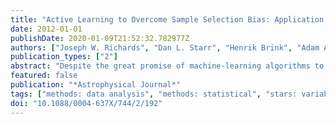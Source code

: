 ```yaml
---
title: "Active Learning to Overcome Sample Selection Bias: Application to Photometric Variable Star Classification"
date: 2012-01-01
publishDate: 2020-01-09T21:52:32.782977Z
authors: ["Joseph W. Richards", "Dan L. Starr", "Henrik Brink", "Adam A. Miller", "Joshua S. Bloom", "Nathaniel R. Butler", "J. Berian James", "James P. Long", "John Rice"]
publication_types: ["2"]
abstract: "Despite the great promise of machine-learning algorithms to classify and predict astrophysical parameters for the vast numbers of astrophysical sources and transients observed in large-scale surveys, the peculiarities of the training data often manifest as strongly biased predictions on the data of interest. Typically, training sets are derived from historical surveys of brighter, more nearby objects than those from more extensive, deeper surveys (testing data). This sample selection bias can cause catastrophic errors in predictions on the testing data because (1) standard assumptions for machine-learned model selection procedures break down and (2) dense regions of testing space might be completely devoid of training data. We explore possible remedies to sample selection bias, including importance weighting, co-training, and active learning (AL). We argue that AL—where the data whose inclusion in the training set would most improve predictions on the testing set are queried for manual follow-up—is an effective approach and is appropriate for many astronomical applications. For a variable star classification problem on a well-studied set of stars from Hipparcos and Optical Gravitational Lensing Experiment, AL is the optimal method in terms of error rate on the testing data, beating the off-the-shelf classifier by 3.4% and the other proposed methods by at least 3.0%. To aid with manual labeling of variable stars, we developed a Web interface which allows for easy light curve visualization and querying of external databases. Finally, we apply AL to classify variable stars in the All Sky Automated Survey, finding dramatic improvement in our agreement with the ASAS Catalog of Variable Stars, from 65.5% to 79.5%, and a significant increase in the classifier's average confidence for the testing set, from 14.6% to 42.9%, after a few AL iterations."
featured: false
publication: "*Astrophysical Journal*"
tags: ["methods: data analysis", "methods: statistical", "stars: variables: general", "techniques: photometric", "Astrophysics - Instrumentation and Methods for Astrophysics", "Statistics - Applications"]
doi: "10.1088/0004-637X/744/2/192"
---
```


